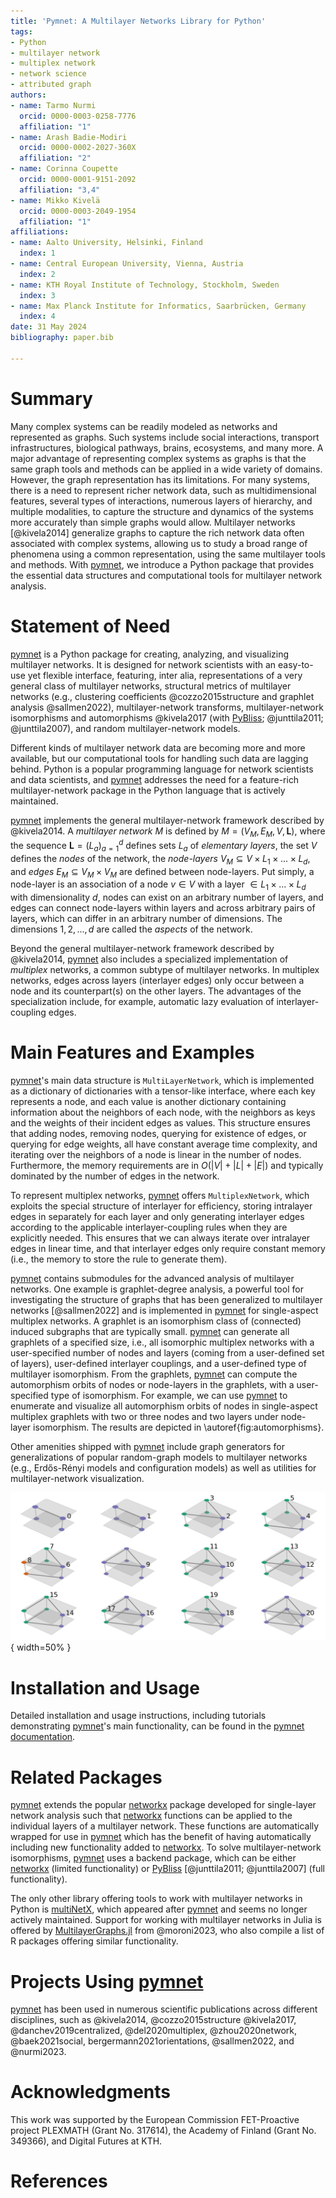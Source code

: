 ```yaml
---
title: 'Pymnet: A Multilayer Networks Library for Python'
tags:
- Python
- multilayer network
- multiplex network
- network science
- attributed graph
authors:
- name: Tarmo Nurmi
  orcid: 0000-0003-0258-7776
  affiliation: "1"
- name: Arash Badie-Modiri
  orcid: 0000-0002-2027-360X
  affiliation: "2"
- name: Corinna Coupette
  orcid: 0000-0001-9151-2092
  affiliation: "3,4"
- name: Mikko Kivelä
  orcid: 0000-0003-2049-1954
  affiliation: "1" 
affiliations:
- name: Aalto University, Helsinki, Finland
  index: 1
- name: Central European University, Vienna, Austria
  index: 2
- name: KTH Royal Institute of Technology, Stockholm, Sweden
  index: 3
- name: Max Planck Institute for Informatics, Saarbrücken, Germany
  index: 4
date: 31 May 2024
bibliography: paper.bib
 
---
```


# Summary

Many complex systems can be readily modeled as networks and represented as graphs. 
Such systems include social interactions, transport infrastructures, biological pathways, brains, ecosystems, and many more. 
A major advantage of representing complex systems as graphs is that the same graph tools and methods can be applied in a wide variety of domains. 
However, the graph representation has its limitations. 
For many systems, there is a need to represent richer network data, such as multidimensional features, several types of interactions, numerous layers of hierarchy, and multiple modalities, to capture the structure and dynamics of the systems more accurately than simple graphs would allow. 
Multilayer networks [@kivela2014] generalize graphs to capture the rich network data often associated with complex systems, allowing us to study a broad range of phenomena using a common representation, using the same multilayer tools and methods. 
With [pymnet](https://github.com/mnets/pymnet), we introduce a Python package that provides the essential data structures and computational tools for multilayer network analysis.

# Statement of Need

[pymnet](https://github.com/mnets/pymnet) is a Python package for creating, analyzing, and visualizing multilayer networks. 
It is designed for network scientists with an easy-to-use yet flexible interface, featuring, inter alia, representations of a very general class of multilayer networks, structural metrics of multilayer networks (e.g., clustering coefficients @cozzo2015structure and graphlet analysis @sallmen2022), multilayer-network transforms, multilayer-network isomorphisms and automorphisms @kivela2017 (with [PyBliss](http://www.tcs.hut.fi/Software/bliss/); @junttila2011; @junttila2007), and random multilayer-network models.

Different kinds of multilayer network data are becoming more and more available, but our computational tools for handling such data are lagging behind. 
Python is a popular programming language for network scientists and data scientists, and [pymnet](https://github.com/mnets/pymnet) addresses the need for a feature-rich multilayer-network package in the Python language that is actively maintained.

[pymnet](https://github.com/mnets/pymnet) implements the general multilayer-network framework described by @kivela2014. 
A *multilayer network* $M$ is defined by $M = (V_M, E_M, V, \mathbf{L})$,
where the sequence $\mathbf{L} = (L_a)_{a=1}^{d}$ defines sets $L_a$ of *elementary layers*, the set $V$ defines the *nodes* of the network, the *node-layers* $V_M \subseteq V \times L_1 \times ... \times L_d$, and *edges* $E_M \subseteq V_M \times V_M$ are defined between node-layers. 
Put simply, a node-layer is an association of a node $v \in V$ with a layer $\in L_1 \times ... \times L_d$ with dimensionality $d$, nodes can exist on an arbitrary number of layers, and edges can connect node-layers within layers and across arbitrary pairs of layers, which can differ in an arbitrary number of dimensions. 
The dimensions $1,2,...,d$ are called the *aspects* of the network.

Beyond the general multilayer-network framework described by @kivela2014, [pymnet](https://github.com/mnets/pymnet) also includes a specialized implementation of *multiplex* networks, a common subtype of multilayer networks. 
In multiplex networks, edges across layers (interlayer edges) only occur between a node and its counterpart(s) on the other layers. 
The advantages of the specialization include, for example, automatic lazy evaluation of interlayer-coupling edges.

# Main Features and Examples

[pymnet](https://github.com/mnets/pymnet)'s main data structure is `MultiLayerNetwork`, which is implemented as a dictionary of dictionaries with a tensor-like interface, where each key represents a node, and each value is another dictionary containing information about the neighbors of each node, with the neighbors as keys and the weights of their incident edges as values. 
This structure ensures that adding nodes, removing nodes, querying for existence of edges, or querying for edge weights, all have constant average time complexity, and iterating over the neighbors of a node is linear in the number of nodes. Furthermore, the memory requirements are in $O(|V| + |L| + |E|)$ and typically dominated by the number of edges in the network.

To represent multiplex networks, [pymnet](https://github.com/mnets/pymnet) offers `MultiplexNetwork`, which exploits the special structure of interlayer for efficiency, storing intralayer edges in separately for each layer and only generating interlayer edges according to the applicable interlayer-coupling rules when they are explicitly needed.
This ensures that we can always iterate over intralayer edges in linear time, and that interlayer edges only require constant memory (i.e., the memory to store the rule to generate them).

[pymnet](https://github.com/mnets/pymnet) contains submodules for the advanced analysis of multilayer networks. 
One example is graphlet-degree analysis, a powerful tool for investigating the structure of graphs that has been generalized to multilayer networks [@sallmen2022] and is implemented in [pymnet](https://github.com/mnets/pymnet) for single-aspect multiplex networks. 
A graphlet is an isomorphism class of (connected) induced subgraphs that are typically small. 
[pymnet](https://github.com/mnets/pymnet) can generate all graphlets of a specified size, i.e., all isomorphic multiplex networks with a user-specified number of nodes and layers (coming from a user-defined set of layers), user-defined interlayer couplings, and a user-defined type of multilayer isomorphism. 
From the graphlets, [pymnet](https://github.com/mnets/pymnet) can compute the automorphism orbits of nodes or node-layers in the graphlets, with a user-specified type of isomorphism. 
For example, we can use [pymnet](https://github.com/mnets/pymnet) to enumerate and visualize all automorphism orbits of nodes in single-aspect multiplex graphlets with two or three nodes and two layers under node-layer isomorphism. 
The results are depicted in \autoref{fig:automorphisms}. 

Other amenities shipped with [pymnet](https://github.com/mnets/pymnet) include graph generators for generalizations of popular random-graph models to multilayer networks (e.g., Erdős-Rényi models and configuration models) as well as utilities for multilayer-network visualization. 

![Using [pymnet](https://github.com/mnets/pymnet) to enumerate and visualize automorphism orbits of nodes in single-aspect multiplex graphlets under node-layer isomorphism. [Visualization script](https://github.com/bolozna/multiplex-graphlet-analysis/blob/master/visualization.py) provided by @sallmen2022. \label{fig:automorphisms}](https://github.com/mnets/pymnet/blob/publication/paper/figs/l2_n3.png?raw=true "Automorphism orbits of nodes with node-layer isomorphism"){ width=50% }

# Installation and Usage

Detailed installation and usage instructions, including tutorials demonstrating [pymnet](https://github.com/mnets/pymnet)'s main functionality, can be found in the [pymnet documentation](https://mnets.github.io/pymnet/).

# Related Packages

[pymnet](https://github.com/mnets/pymnet) extends the popular [networkx](https://networkx.org/) package developed for single-layer network analysis such that [networkx](https://networkx.org/) functions can be applied to the individual layers of a multilayer network. These functions are automatically wrapped for use in [pymnet](https://github.com/mnets/pymnet) which has the benefit of having automatically including new functionality added to [networkx](https://networkx.org/). 
To solve multilayer-network isomorphisms, [pymnet](https://github.com/mnets/pymnet) uses a backend package, which can be either [networkx](https://networkx.org/) (limited functionality) or [PyBliss](http://www.tcs.hut.fi/Software/bliss/) [@junttila2011; @junttila2007] (full functionality).

The only other library offering tools to work with multilayer networks in Python is [multiNetX](https://github.com/nkoub/multinetx), which appeared after [pymnet](https://github.com/mnets/pymnet) and seems no longer actively maintained. 
 Support for working with multilayer networks in Julia is offered by [MultilayerGraphs.jl](https://github.com/JuliaGraphs/MultilayerGraphs.jl) from @moroni2023, who also compile a list of R packages offering similar functionality. 

# Projects Using [pymnet](https://github.com/mnets/pymnet)

[pymnet](https://github.com/mnets/pymnet) has been used in numerous scientific publications across different disciplines, such as @kivela2014, @cozzo2015structure @kivela2017, @danchev2019centralized, @del2020multiplex, @zhou2020network, @baek2021social, bergermann2021orientations, @sallmen2022, and @nurmi2023.

# Acknowledgments

This work was supported by the European Commission FET-Proactive project PLEXMATH (Grant No. 317614), the Academy of Finland (Grant No. 349366), and Digital Futures at KTH.

# References

